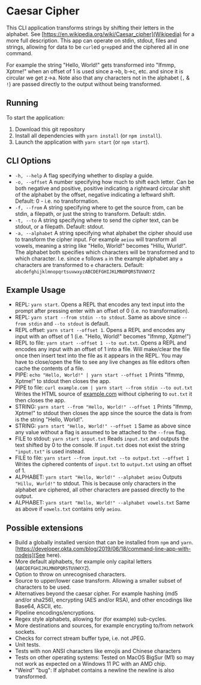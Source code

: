 # Caesar Cipher

This CLI application transforms strings by shifting their letters in the alphabet. See [https://en.wikipedia.org/wiki/Caesar_cipher](Wikipedia) for a more full description. This app can operate on stdin, stdout, files and strings, allowing for data to be `curl`ed `grep`ped and the ciphered all in one command.

For example the string "Hello, World!" gets transformed into "Ifmmp, Xptme!" when an offset of 1 is used since a->b, b->c, etc. and since it is circular we get z->a. Note also that any characters not in the alphabet (`,` & `!`) are passed directly to the output without being transformed.

## Running

To start the application:

1. Download this git repository
1. Install all dependencies with `yarn install` (or `npm install`).
1. Launch the application with `yarn start` (or `npm start`).

## CLI Options

- `-h, --help` A flag specifying whether to display a guide.
- `-o, --offset` A number specifying how much to shift each letter. Can be both negative and positive, positive indicating a rightward circular shift of the alphabet by the offset, negative indicating a leftward shift. Default: 0 - i.e. no transformation.
- `-f, --from` A string specifying where to get the source from, can be stdin, a filepath, or just the string to transform. Default: stdin.
- `-t, --to` A string specifying where to send the cipher text, can be stdout, or a filepath. Default: stdout.
- `-a, --alphabet` A string specifying what alphabet the cipher should use to transform the cipher input. For example `aeiou` will transform all vowels, meaning a string like "Hello, World!" becomes "Hillu, Wurld!". The alphabet both specifies which characters will be transformed and to which character. I.e. since `e` follows `a` in the example alphabet any `a` characters are transformed to `e` characters. Default: `abcdefghijklmnopqrtsuvwxyzABCDEFGHIJKLMNOPQRSTUVWXYZ`

## Example Usage

- REPL: `yarn start`. Opens a REPL that encodes any text input into the prompt after pressing enter with an offset of 0 (i.e. no transformation).
- REPL: `yarn start --from stdin --to stdout`. Same as above since `--from stdin` and `--to stdout` is default.
- REPL offset: `yarn start --offset 1`. Opens a REPL and encodes any input with an offset of 1 (i.e. "Hello, World!" becomes "Ifmmp, Xptme!")
- REPL to file: `yarn start --offset 1 --to out.txt`. Opens a REPL and encodes any input with an offset of 1 into a file. Will make/clear the file once then insert text into the file as it appears in the REPL. You may have to close/open the file to see any live changes as file editors often cache the contents of a file.
- PIPE: `echo "Hello, World!" | yarn start --offset 1` Prints "Ifmmp, Xptme!" to stdout then closes the app.
- PIPE to file: `curl example.com | yarn start --from stdin --to out.txt` Writes the HTML source of [example.com](example.com) without ciphering to `out.txt` it then closes the app.
- STRING: `yarn start --from "Hello, World!" --offset 1` Prints "Ifmmp, Xptme!" to stdout then closes the app since the source the data is from is the string "Hello, World!".
- STRING: `yarn start "Hello, World!" --offset 1` Same as above since any value without a flag is assumed to be attached to the `--from` flag.
- FILE to stdout: `yarn start input.txt` Reads `input.txt` and outputs the text shifted by 0 to the console. If `input.txt` does not exist the string `"input.txt"` is used instead.
- FILE to file: `yarn start --from input.txt --to output.txt --offset 1` Writes the ciphered contents of `input.txt` to `output.txt` using an offset of 1.
- ALPHABET: `yarn start "Hello, World!" --alphabet aeiou` Outputs `"Hillu, Wurld!"` to stdout. This is because only characters in the alphabet are ciphered, all other characters are passed directly to the output.
- ALPHABET: `yarn start "Hello, World!" --alphabet vowels.txt` Same as above if `vowels.txt` contains only `aeiou`.

## Possible extensions

- Build a globally installed version that can be installed from `npm` and `yarn`. [https://developer.okta.com/blog/2019/06/18/command-line-app-with-nodejs](See here).
- More default alphabets, for example only capital letters (`ABCDEFGHIJKLMNOPQRSTUVWXYZ`).
- Option to throw on unrecognised characters.
- Source to upper/lower case transform. Allowing a smaller subset of characters to be used.
- Alternatives beyond the caesar cipher. For example hashing (md5 and/or sha256), encrypting (AES and/or RSA), and other encodings like Base64, ASCII, etc.
- Pipeline encodings/encryptions.
- Regex style alphabets, allowing for (for example) sub-cycles.
- More destinations and sources, for example encrypting to/from network sockets.
- Checks for correct stream buffer type, i.e. not JPEG.
- Unit tests.
- Tests with non ANSI characters like emojis and Chinese characters
- Tests on other operating systems: Tested on MacOS BigSur (M1) so may not work as expected on a Windows 11 PC with an AMD chip.
- "Weird" "bug": If alphabet contains a newline the newline is also transformed.
